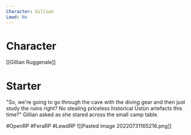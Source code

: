 ```yaml
---
Character: Gillian
Lewd: No
---
```

# Character
[[Gillian Ruggenale]]

# Starter
"So, we're going to go through the cave with the diving gear and then just study the ruins right? No stealing priceless historical Üstün artefacts this time?" Gillian asked as she stared across the small camp table.
  
#OpenRP #FeraRP #LewdRP 
![[Pasted image 20220731165216.png]]